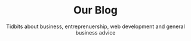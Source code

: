 ---
title: "Our Blog"
subtitle: "Tidbits about business, entreprenuership, web development and general business advice"
image: "images/Blog.svg"
# meta description
description: "Tidbits about business and life"
draft: false
---